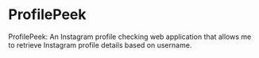 # ProfilePeek
ProfilePeek: An Instagram profile checking web application that allows me to retrieve Instagram profile details based on username.
